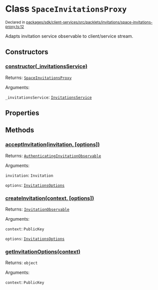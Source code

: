 # Class `SpaceInvitationsProxy`
<sub>Declared in [packages/sdk/client-services/src/packlets/invitations/space-invitations-proxy.ts:12](https://github.com/dxos/protocols/blob/main/packages/sdk/client-services/src/packlets/invitations/space-invitations-proxy.ts#L12)</sub>


Adapts invitation service observable to client/service stream.

## Constructors
### [constructor(_invitationsService)](https://github.com/dxos/protocols/blob/main/packages/sdk/client-services/src/packlets/invitations/invitations-proxy.ts#L31)


Returns: <code>[SpaceInvitationsProxy](/api/@dxos/client-services/classes/SpaceInvitationsProxy)</code>

Arguments: 

`_invitationsService`: <code>[InvitationsService](/api/@dxos/client-services/interfaces/InvitationsService)</code>

## Properties

## Methods
### [acceptInvitation(invitation, \[options\])](https://github.com/dxos/protocols/blob/main/packages/sdk/client-services/src/packlets/invitations/invitations-proxy.ts#L95)


Returns: <code>[AuthenticatingInvitationObservable](/api/@dxos/client-services/interfaces/AuthenticatingInvitationObservable)</code>

Arguments: 

`invitation`: <code>Invitation</code>

`options`: <code>[InvitationsOptions](/api/@dxos/client-services/types/InvitationsOptions)</code>
### [createInvitation(context, \[options\])](https://github.com/dxos/protocols/blob/main/packages/sdk/client-services/src/packlets/invitations/invitations-proxy.ts#L37)


Returns: <code>[InvitationObservable](/api/@dxos/client-services/interfaces/InvitationObservable)</code>

Arguments: 

`context`: <code>PublicKey</code>

`options`: <code>[InvitationsOptions](/api/@dxos/client-services/types/InvitationsOptions)</code>
### [getInvitationOptions(context)](https://github.com/dxos/protocols/blob/main/packages/sdk/client-services/src/packlets/invitations/space-invitations-proxy.ts#L13)


Returns: <code>object</code>

Arguments: 

`context`: <code>PublicKey</code>